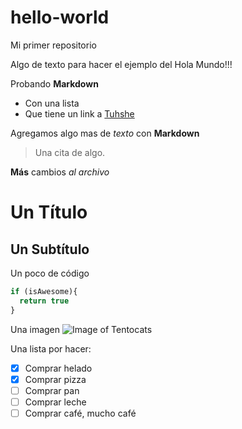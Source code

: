 # hello-world
Mi primer repositorio

Algo de texto para hacer el ejemplo del Hola Mundo!!!

Probando **Markdown**
* Con una lista
* Que tiene un link a [Tuhshe](http://tuhshe.com/)

Agregamos algo mas de _texto_ con **Markdown**

> Una cita de algo.

**Más** cambios _al archivo_

# Un Título
## Un Subtítulo

Un poco de código
```php
if (isAwesome){
  return true
}
```
Una imagen
![Image of Tentocats](https://octodex.github.com/images/tentocats.jpg)

Una lista por hacer:

- [X] Comprar helado
- [X] Comprar pizza
- [ ] Comprar pan
- [ ] Comprar leche
- [ ] Comprar café, mucho café